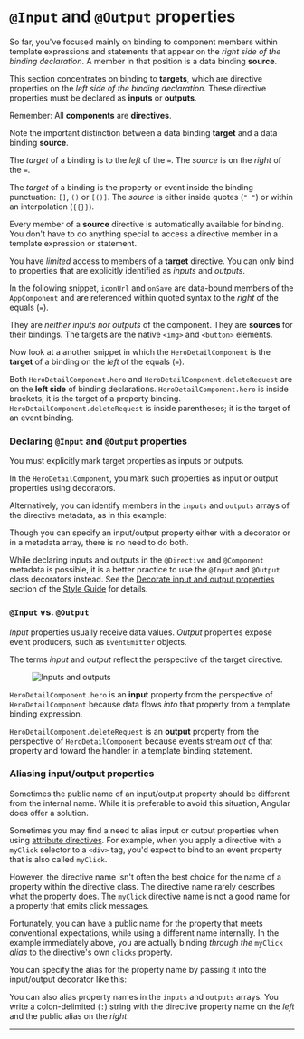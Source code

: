 
# `@Input` and `@Output` properties


So far, you've focused mainly on binding to component members within template expressions and statements
that appear on the *right side of the binding declaration*.
A member in that position is a data binding **source**.

This section concentrates on binding to **targets**, which are directive
properties on the *left side of the binding declaration*.
These directive properties must be declared as **inputs** or **outputs**.

<div class="alert is-important">

Remember: All **components** are **directives**.

</div>

<div class="l-sub-section">

Note the important distinction between a data binding **target** and a data binding **source**.

The *target* of a binding is to the *left* of the `=`.
The *source* is on the *right* of the `=`.

The *target* of a binding is the property or event inside the binding punctuation: `[]`, `()` or `[()]`.
The *source* is either inside quotes (`" "`) or within an interpolation (`{{}}`).

Every member of a **source** directive is automatically available for binding.
You don't have to do anything special to access a directive member in a template expression or statement.

You have *limited* access to members of a **target** directive.
You can only bind to properties that are explicitly identified as *inputs* and *outputs*.

</div>

In the following snippet, `iconUrl` and `onSave` are data-bound members of the `AppComponent`
and are referenced within quoted syntax to the _right_ of the equals&nbsp;(`=`).

<code-example path="template-syntax/src/app/app.component.html" region="io-1" title="src/app/app.component.html" linenums="false">
</code-example>

They are *neither inputs nor outputs* of the component. They are **sources** for their bindings.
The targets are the native `<img>` and `<button>` elements.

Now look at a another snippet in which the `HeroDetailComponent`
is the **target** of a binding on the _left_ of the equals&nbsp;(`=`).

<!-- KW--This needs an illustration. I get lost in the words and have to read them slowly.
Simple arrows would help. -->
<code-example path="template-syntax/src/app/app.component.html" region="io-2" title="src/app/app.component.html" linenums="false">
</code-example>

Both `HeroDetailComponent.hero` and `HeroDetailComponent.deleteRequest` are on the **left side** of binding declarations.
`HeroDetailComponent.hero` is inside brackets; it is the target of a property binding.
`HeroDetailComponent.deleteRequest` is inside parentheses; it is the target of an event binding.

### Declaring `@Input` and `@Output` properties

You must explicitly mark target properties as inputs or outputs.

In the `HeroDetailComponent`, you mark such properties as input or output properties using decorators.

<code-example path="template-syntax/src/app/hero-detail.component.ts" region="input-output-1" title="src/app/hero-detail.component.ts" linenums="false">
</code-example>

Alternatively, you can identify members in the `inputs` and `outputs` arrays
of the directive metadata, as in this example:

<code-example path="template-syntax/src/app/hero-detail.component.ts" region="input-output-2" title="src/app/hero-detail.component.ts" linenums="false">
</code-example>

Though you can specify an input/output property either with a decorator or in a metadata array, there is no need to do both. 

While declaring inputs and outputs in the `@Directive` and `@Component` 
metadata is possible, it is a better practice to use the `@Input` and `@Output` 
class decorators instead. See the [Decorate input and output properties](guide/styleguide#decorate-input-and-output-properties) section of the 
[Style Guide](guide/styleguide) for details.


### `@Input` vs. `@Output`
<!-- KW--Is there a way to elaborate just a little on the difference? -->
*Input* properties usually receive data values.
*Output* properties expose event producers, such as `EventEmitter` objects.

The terms _input_ and _output_ reflect the perspective of the target directive.

<figure>
  <img src="generated/images/guide/template-syntax/input-output.png" alt="Inputs and outputs">
</figure>

`HeroDetailComponent.hero` is an **input** property from the perspective of `HeroDetailComponent`
because data flows *into* that property from a template binding expression.

`HeroDetailComponent.deleteRequest` is an **output** property from the perspective of `HeroDetailComponent`
because events stream *out* of that property and toward the handler in a template binding statement.

### Aliasing input/output properties

Sometimes the public name of an input/output property should be different from the internal name. While it is preferable to avoid this situation, Angular does 
offer a solution.

Sometimes you may find a need to alias input or output properties when using 
[attribute directives](guide/attribute-directives).
For example, when you apply a directive with a `myClick` selector to a `<div>` tag,
you'd expect to bind to an event property that is also called `myClick`.

<code-example path="template-syntax/src/app/app.component.html" region="myClick" title="src/app/app.component.html" linenums="false">
</code-example>

However, the directive name isn't often the best choice for the 
name of a property within the directive class.
The directive name rarely describes what the property does.
The `myClick` directive name is not a good name for a property that emits click messages.

Fortunately, you can have a public name for the property that meets conventional expectations,
while using a different name internally.
In the example immediately above, you are actually binding *through the* `myClick` *alias* to
the directive's own `clicks` property.

You can specify the alias for the property name by passing it into the input/output decorator like this:
<!-- KW--A diagram might be helpful here. -->
<code-example path="template-syntax/src/app/click.directive.ts" region="output-myClick" title="src/app/click.directive.ts" linenums="false">
</code-example>

You can also alias property names in the `inputs` and `outputs` arrays.
You write a colon-delimited (`:`) string with
the directive property name on the *left* and the public alias on the *right*:

<code-example path="template-syntax/src/app/click.directive.ts" region="output-myClick2" title="src/app/click.directive.ts" linenums="false">
</code-example>

<hr/>
